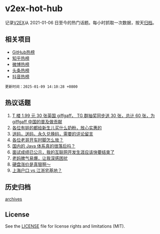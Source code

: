 # v2ex-hot-hub

 记录[V2EX](https://www.v2ex.com/)从 2021-01-06 日至今的热门话题。每小时抓取一次数据，按天[归档](archives)。
 
 ## 相关项目

- [GitHub热榜](https://github.com/it985/github-hot-hub)
- [知乎热榜](https://github.com/it985/zhihu-hot-hub)
- [微博热榜](https://github.com/it985/weibo-hot-hub)
- [头条热榜](https://github.com/it985/toutiao-hot-hub)
- [抖音热榜](https://github.com/it985/douyin-hot-hub)


 `更新时间：2025-01-09 14:10:28 +0800`

## 热议话题

1. [T 楼 1.99 元 30 张英国 giffgaff， TG 群抽奖同步送 30 张，总计 60 张，为 giffgaff 中国的普及做贡献](https://www.v2ex.com/t/1103737)
1. [各位有娃的都给新生儿买什么奶粉，放心实惠的](https://www.v2ex.com/t/1103596)
1. [送码，送码，永久兑换码，需要的评论留言](https://www.v2ex.com/t/1103712)
1. [各位老哥开车时脚怎么放？](https://www.v2ex.com/t/1103779)
1. [国内的 Java 体系真的很落后吗？](https://www.v2ex.com/t/1103584)
1. [面试成绩已公示，我的互联网开发生涯应该快要结束了](https://www.v2ex.com/t/1103807)
1. [老妈脾气易爆，让我深感困扰](https://www.v2ex.com/t/1103758)
1. [硬盘涨价是真狠啊～](https://www.v2ex.com/t/1103553)
1. [上海户口 vs 江浙宅基地？](https://www.v2ex.com/t/1103801)

## 历史归档

[archives](archives)

## License

See the [LICENSE](LICENSE) file for license rights and limitations (MIT).
